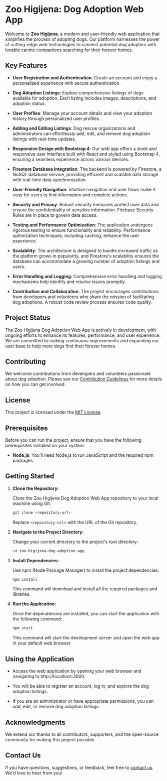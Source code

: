 # Zoo Higijena: Dog Adoption Web App

Welcome to **Zoo Higijena**, a modern and user-friendly web application that simplifies the process of adopting dogs. Our platform harnesses the power of cutting-edge web technologies to connect potential dog adopters with lovable canine companions searching for their forever homes.

## Key Features

- **User Registration and Authentication**: Create an account and enjoy a personalized experience with secure authentication.

- **Dog Adoption Listings**: Explore comprehensive listings of dogs available for adoption. Each listing includes images, descriptions, and adoption status.

- **User Profiles**: Manage your account details and view your adoption history through personalized user profiles.

- **Adding and Editing Listings**: Dog rescue organizations and administrators can effortlessly add, edit, and remove dog adoption listings with real-time updates.

- **Responsive Design with Bootstrap 4**: Our web app offers a sleek and responsive user interface built with React and styled using Bootstrap 4, ensuring a seamless experience across various devices.

- **Firestore Database Integration**: The backend is powered by Firestore, a NoSQL database service, providing efficient and scalable data storage with real-time data synchronization.

- **User-Friendly Navigation**: Intuitive navigation and user flows make it easy for users to find information and complete actions.

- **Security and Privacy**: Robust security measures protect user data and ensure the confidentiality of sensitive information. Firebase Security Rules are in place to govern data access.

- **Testing and Performance Optimization**: The application undergoes rigorous testing to ensure functionality and reliability. Performance optimization techniques, including caching, enhance the user experience.

- **Scalability**: The architecture is designed to handle increased traffic as the platform grows in popularity, and Firestore's scalability ensures the database can accommodate a growing number of adoption listings and users.

- **Error Handling and Logging**: Comprehensive error handling and logging mechanisms help identify and resolve issues promptly.

- **Contribution and Collaboration**: The project encourages contributions from developers and volunteers who share the mission of facilitating dog adoptions. A robust code review process ensures code quality.

## Project Status

The Zoo Higijena Dog Adoption Web App is actively in development, with ongoing efforts to enhance its features, performance, and user experience. We are committed to making continuous improvements and expanding our user base to help more dogs find their forever homes.

## Contributing

We welcome contributions from developers and volunteers passionate about dog adoption. Please see our [Contribution Guidelines](CONTRIBUTING.md) for more details on how you can get involved.

## License

This project is licensed under the [MIT License](LICENSE).

## Prerequisites

Before you can run the project, ensure that you have the following prerequisites installed on your system:

- **Node.js**: You'll need Node.js to run JavaScript and the required npm packages.

## Getting Started

1. **Clone the Repository:**

    Clone the Zoo Higijena Dog Adoption Web App repository to your local machine using Git:

    ```bash
    git clone <repository-url>
    ```

    Replace `<repository-url>` with the URL of the Git repository.

2. **Navigate to the Project Directory:**

    Change your current directory to the project's root directory:

    ```bash
    cd zoo-higijena-dog-adoption-app
    ```

3. **Install Dependencies:**

    Use npm (Node Package Manager) to install the project dependencies:

    ```bash
    npm install
    ```

    This command will download and install all the required packages and libraries.

4. **Run the Application:**

    Once the dependencies are installed, you can start the application with the following command:

    ```bash
    npm start
    ```

    This command will start the development server and open the web app in your default web browser.

## Using the Application

- Access the web application by opening your web browser and navigating to http://localhost:3000.

- You will be able to register an account, log in, and explore the dog adoption listings.

- If you are an administrator or have appropriate permissions, you can add, edit, or remove dog adoption listings.


## Acknowledgments

We extend our thanks to all contributors, supporters, and the open-source community for making this project possible.

## Contact Us

If you have questions, suggestions, or feedback, feel free to [contact us](mailto:milosavljevic@skiff.com). We'd love to hear from you!

